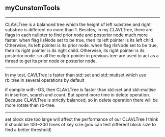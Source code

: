 ## myCunstomTools
---

CLAVLTree is a balanced tree which the height of left substree and right substree is different no more than 1.
Besides, in my CLAVLTree, there are flags in each nullpter to find prior node and posterior node much more faster.
when flag lIsNode set to be true, then its left pointer is its left child. Otherwise, its left pointer is its prior node.
when flag rIsNode set to be true, then its right pointer is its right child. Otherwise, its right pointer is its posterior node.
so all the nullptr pointer in previous tree are used to act as a thread to get its prior node or posterior node.

---
In my test, CAVLTree is faster than std::set and std::mutiset which use rb_tree in several operations by default

if compile with -O3, then CLAVLTree is faster than std::set and std::multise in insertion, search and count. But spend more time in delete operation.
Because CLAVLTree is strictly balanced, so in delete operation there will be more rotate than rb-tree.

---
set block size too large will affect the performance of our CLAVLTree
I think it should be 100~200 times of key size.(you can test different block size to find a better threshold)

